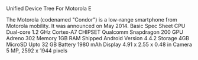 Unified Device Tree For Motorola E

The Motorola (codenamed "Condor") is a low-range smartphone from Motorola mobility. It was announced on May 2014.
Basic 	Spec Sheet
CPU 	Dual-core 1.2 GHz Cortex-A7
CHIPSET 	Qualcomm Snapdragon 200
GPU 	Adreno 302
Memory 	1GB RAM
Shipped Android Version 	4.4.2
Storage 	4GB
MicroSD 	Upto 32 GB
Battery 	1980 mAh
Display 	4.91 x 2.55 x 0.48 in
Camera 	5 MP, 2592 х 1944 pixels
